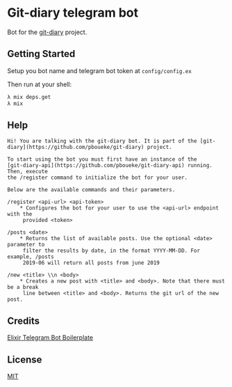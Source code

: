 # Git-diary telegram bot

Bot for the [git-diary](https://github.com/pboueke/git-diary) project.

## Getting Started

Setup you bot name and telegram bot token at `config/config.ex`

Then run at your shell:

```sh
λ mix deps.get
λ mix
```

## Help

```
Hi! You are talking with the git-diary bot. It is part of the [git-diary](https://github.com/pboueke/git-diary) project.

To start using the bot you must first have an instance of the 
[git-diary-api](https://github.com/pboueke/git-diary-api) running. Then, execute
the /register command to initialize the bot for your user.

Below are the available commands and their parameters.

/register <api-url> <api-token>
    * Configures the bot for your user to use the <api-url> endpoint with the
     provided <token>

/posts <date>
    * Returns the list of available posts. Use the optional <date> parameter to
     filter the results by date, in the format YYYY-MM-DD. For example, /posts 
     2019-06 will return all posts from june 2019

/new <title> \\n <body>
    * Creates a new post with <title> and <body>. Note that there must be a break
     line between <title> and <body>. Returns the git url of the new post.
```

## Credits

[Elixir Telegram Bot Boilerplate](https://github.com/lubien/elixir-telegram-bot-boilerplate)

## License

[MIT](LICENSE.md)
